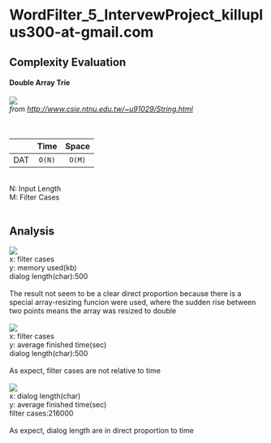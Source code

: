 # WordFilter_5_IntervewProject_killuplus300-at-gmail.com

## Complexity Evaluation ##

#### Double Array Trie ####
![](http://www.csie.ntnu.edu.tw/~u91029/Trie5.png) <br/>
*from http://www.csie.ntnu.edu.tw/~u91029/String.html*
<br/>
<br/>
<br/>

|               |Time             |Space          |
| ------------- |:---------------:|:-------------:|
| DAT           | `O(N)`          |`O(M)`         |

<br/>
N: Input Length<br/>
M: Filter Cases<br/>
<br/>

## Analysis ##

![](https://i.imgur.com/pW9tTEc.png) <br/>
x: filter cases<br/>
y: memory used(kb)<br/>
dialog length(char):500<br/>
<br/>
The result not seem to be a clear direct proportion because there is a special array-resizing funcion were used, where the sudden rise between two points means the array was resized to double<br/>
<br/>
![](https://i.imgur.com/7guqIaN.png) <br/>
x: filter cases<br/>
y: average finished time(sec)<br/>
dialog length(char):500<br/>
<br/>
As expect, filter cases are not relative to time<br/>
<br/>
![](https://i.imgur.com/gNDcBKR.png) <br/>
x: dialog length(char)<br/>
y: average finished time(sec)<br/>
filter cases:216000<br/>
<br/>
As expect, dialog length are in direct proportion to time<br/>
<br/>
